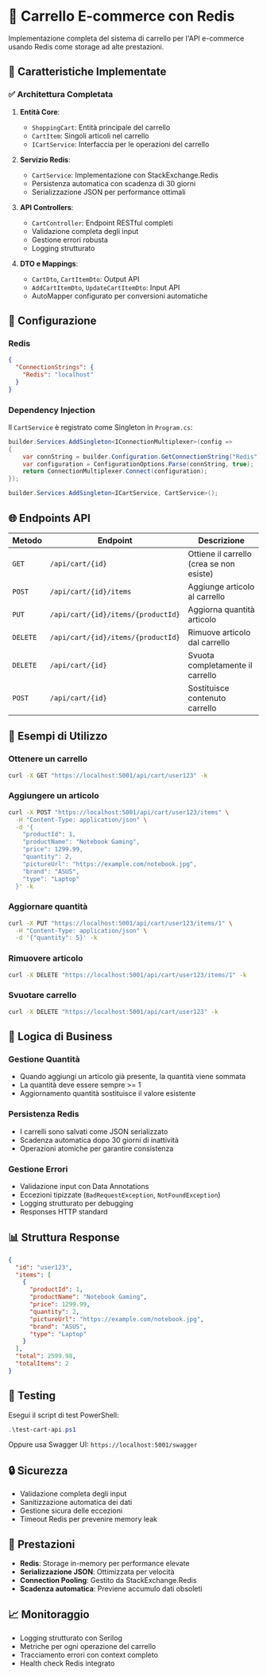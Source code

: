 # 🛒 Carrello E-commerce con Redis

Implementazione completa del sistema di carrello per l'API e-commerce usando Redis come storage ad alte prestazioni.

## 🚀 Caratteristiche Implementate

### ✅ Architettura Completata

1. **Entità Core**:
   - `ShoppingCart`: Entità principale del carrello
   - `CartItem`: Singoli articoli nel carrello
   - `ICartService`: Interfaccia per le operazioni del carrello

2. **Servizio Redis**:
   - `CartService`: Implementazione con StackExchange.Redis
   - Persistenza automatica con scadenza di 30 giorni
   - Serializzazione JSON per performance ottimali

3. **API Controllers**:
   - `CartController`: Endpoint RESTful completi
   - Validazione completa degli input
   - Gestione errori robusta
   - Logging strutturato

4. **DTO e Mappings**:
   - `CartDto`, `CartItemDto`: Output API
   - `AddCartItemDto`, `UpdateCartItemDto`: Input API
   - AutoMapper configurato per conversioni automatiche

## 🔧 Configurazione

### Redis
```json
{
  "ConnectionStrings": {
    "Redis": "localhost"
  }
}
```

### Dependency Injection
Il `CartService` è registrato come Singleton in `Program.cs`:
```csharp
builder.Services.AddSingleton<IConnectionMultiplexer>(config =>
{
    var connString = builder.Configuration.GetConnectionString("Redis");
    var configuration = ConfigurationOptions.Parse(connString, true);
    return ConnectionMultiplexer.Connect(configuration);
});

builder.Services.AddSingleton<ICartService, CartService>();
```

## 🌐 Endpoints API

| Metodo | Endpoint | Descrizione |
|--------|----------|-------------|
| `GET` | `/api/cart/{id}` | Ottiene il carrello (crea se non esiste) |
| `POST` | `/api/cart/{id}/items` | Aggiunge articolo al carrello |
| `PUT` | `/api/cart/{id}/items/{productId}` | Aggiorna quantità articolo |
| `DELETE` | `/api/cart/{id}/items/{productId}` | Rimuove articolo dal carrello |
| `DELETE` | `/api/cart/{id}` | Svuota completamente il carrello |
| `POST` | `/api/cart/{id}` | Sostituisce contenuto carrello |

## 📝 Esempi di Utilizzo

### Ottenere un carrello
```bash
curl -X GET "https://localhost:5001/api/cart/user123" -k
```

### Aggiungere un articolo
```bash
curl -X POST "https://localhost:5001/api/cart/user123/items" \
  -H "Content-Type: application/json" \
  -d '{
    "productId": 1,
    "productName": "Notebook Gaming",
    "price": 1299.99,
    "quantity": 2,
    "pictureUrl": "https://example.com/notebook.jpg",
    "brand": "ASUS",
    "type": "Laptop"
  }' -k
```

### Aggiornare quantità
```bash
curl -X PUT "https://localhost:5001/api/cart/user123/items/1" \
  -H "Content-Type: application/json" \
  -d '{"quantity": 5}' -k
```

### Rimuovere articolo
```bash
curl -X DELETE "https://localhost:5001/api/cart/user123/items/1" -k
```

### Svuotare carrello
```bash
curl -X DELETE "https://localhost:5001/api/cart/user123" -k
```

## 🔄 Logica di Business

### Gestione Quantità
- Quando aggiungi un articolo già presente, la quantità viene sommata
- La quantità deve essere sempre >= 1
- Aggiornamento quantità sostituisce il valore esistente

### Persistenza Redis
- I carrelli sono salvati come JSON serializzato
- Scadenza automatica dopo 30 giorni di inattività
- Operazioni atomiche per garantire consistenza

### Gestione Errori
- Validazione input con Data Annotations
- Eccezioni tipizzate (`BadRequestException`, `NotFoundException`)
- Logging strutturato per debugging
- Responses HTTP standard

## 📊 Struttura Response

```json
{
  "id": "user123",
  "items": [
    {
      "productId": 1,
      "productName": "Notebook Gaming",
      "price": 1299.99,
      "quantity": 2,
      "pictureUrl": "https://example.com/notebook.jpg",
      "brand": "ASUS",
      "type": "Laptop"
    }
  ],
  "total": 2599.98,
  "totalItems": 2
}
```

## 🧪 Testing

Esegui il script di test PowerShell:
```powershell
.\test-cart-api.ps1
```

Oppure usa Swagger UI: `https://localhost:5001/swagger`

## 🔒 Sicurezza

- Validazione completa degli input
- Sanitizzazione automatica dei dati
- Gestione sicura delle eccezioni
- Timeout Redis per prevenire memory leak

## 🚀 Prestazioni

- **Redis**: Storage in-memory per performance elevate
- **Serializzazione JSON**: Ottimizzata per velocità
- **Connection Pooling**: Gestito da StackExchange.Redis
- **Scadenza automatica**: Previene accumulo dati obsoleti

## 📈 Monitoraggio

- Logging strutturato con Serilog
- Metriche per ogni operazione del carrello
- Tracciamento errori con context completo
- Health check Redis integrato
